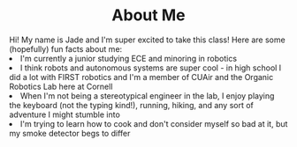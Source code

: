 <Center> <h1>About Me</h1></Center>
Hi! My name is Jade and I'm super excited to take this class! Here are some (hopefully) fun facts about me:
<li> I'm currently a junior studying ECE and minoring in robotics </li>
<li> I think robots and autonomous systems are super cool - in high school I did a lot with FIRST robotics and I'm a member of CUAir and the Organic Robotics Lab here at Cornell</li>
<li> When I'm not being a stereotypical engineer in the lab, I enjoy playing the keyboard (not the typing kind!), running, hiking, and any sort of adventure I might stumble into</li>
<li> I'm trying to learn how to cook and don't consider myself so bad at it, but my smoke detector begs to differ </li>
